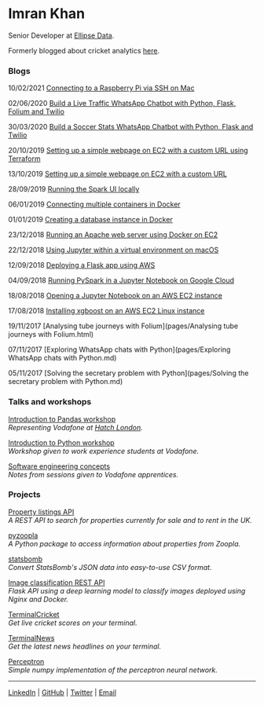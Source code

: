 # Imran Khan

Senior Developer at [Ellipse Data](https://www.ellipsedata.com/ "Ellipse Data").

Formerly blogged about cricket analytics [here](https://cricketsavant.wordpress.com/ "Cricket Savant").

### Blogs

10/02/2021 [Connecting to a Raspberry Pi via SSH on Mac](pages/raspberry-pi-ssh-mac.md)

02/06/2020 [Build a Live Traffic WhatsApp Chatbot with Python, Flask, Folium and Twilio](https://www.twilio.com/blog/build-live-traffic-whatsapp-chatbot-python-flask-folium-twilio)

30/03/2020 [Build a Soccer Stats WhatsApp Chatbot with Python, Flask and Twilio](https://www.twilio.com/blog/build-soccer-stats-whatsapp-chatbot-python-flask-twilio)

20/10/2019 [Setting up a simple webpage on EC2 with a custom URL using Terraform](pages/terraform-ec2.md)

13/10/2019 [Setting up a simple webpage on EC2 with a custom URL](pages/webpage-custom-url.md)

28/09/2019 [Running the Spark UI locally](pages/running-spark-ui-locally.md)

06/01/2019 [Connecting multiple containers in Docker](pages/docker-python-sql.md)

01/01/2019 [Creating a database instance in Docker](pages/sql-docker.md)

23/12/2018 [Running an Apache web server using Docker on EC2](pages/apache-docker-ec2.md)

22/12/2018 [Using Jupyter within a virtual environment on macOS](pages/jupyter-venv.md)

12/09/2018 [Deploying a Flask app using AWS](pages/flask.md)

04/09/2018 [Running PySpark in a Jupyter Notebook on Google Cloud](pages/pyspark-jupyter-google-cloud.md)

18/08/2018 [Opening a Jupyter Notebook on an AWS EC2 instance](pages/jupyter-ec2.md)

17/08/2018 [Installing xgboost on an AWS EC2 Linux instance](pages/xgboost.md)

19/11/2017 [Analysing tube journeys with Folium](pages/Analysing tube journeys with Folium.html)

07/11/2017 [Exploring WhatsApp chats with Python](pages/Exploring WhatsApp chats with Python.md)

05/11/2017 [Solving the secretary problem with Python](pages/Solving the secretary problem with Python.md)

### Talks and workshops

[Introduction to Pandas workshop](https://github.com/imrankhan17/my-tube-journeys)  
_Representing Vodafone at [Hatch London](https://www.hatchlondon.io/)._

[Introduction to Python workshop](https://github.com/imrankhan17/intro-to-python)  
_Workshop given to work experience students at Vodafone._

[Software engineering concepts](https://github.com/imrankhan17/apprentices-training)  
_Notes from sessions given to Vodafone apprentices._

### Projects

[Property listings API](https://ym9aqr3sq9.execute-api.eu-west-2.amazonaws.com/api)  
_A REST API to search for properties currently for sale and to rent in the UK._

[pyzoopla](https://github.com/imrankhan17/pyzoopla)  
_A Python package to access information about properties from Zoopla._

[statsbomb](https://github.com/imrankhan17/statsbomb-parser)  
_Convert StatsBomb's JSON data into easy-to-use CSV format._

[Image classification REST API](https://github.com/imrankhan17/deep-learning-api)  
_Flask API using a deep learning model to classify images deployed using Nginx and Docker._

[TerminalCricket](https://imrankhan17.github.io/TerminalCricket/)  
_Get live cricket scores on your terminal._

[TerminalNews](https://github.com/imrankhan17/terminal-news)  
_Get the latest news headlines on your terminal._

[Perceptron](https://github.com/imrankhan17/perceptron)  
_Simple numpy implementation of the perceptron neural network._

 ___
[LinkedIn](https://linkedin.com/in/imran-khan1994) | 
[GitHub](https://github.com/imrankhan17) | 
[Twitter](https://twitter.com/imrankcricket) | 
[Email](mailto:imrankhan17+github@hotmail.co.uk)
